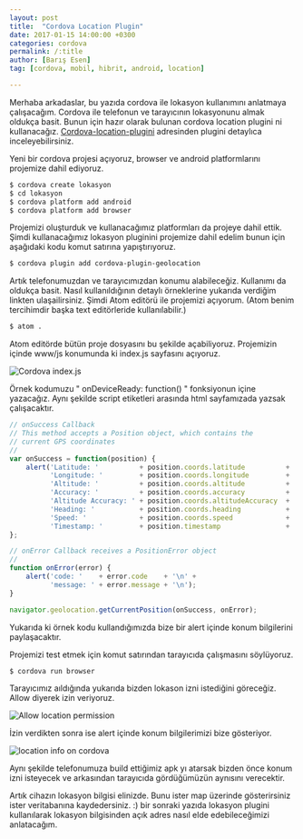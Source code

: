 ```yaml
---
layout: post
title:  "Cordova Location Plugin"
date: 2017-01-15 14:00:00 +0300
categories: cordova
permalink: /:title
author: [Barış Esen]
tag: [cordova, mobil, hibrit, android, location]

---
```


Merhaba arkadaslar, bu yazıda cordova ile lokasyon kullanımını anlatmaya çalışacağım. Cordova ile telefonun ve tarayıcının lokasyonunu almak oldukça basit. Bunun için hazır olarak bulunan cordova location plugini ni kullanacağız. [Cordova-location-plugini](https://github.com/apache/cordova-plugin-geolocation) adresinden plugini detaylıca inceleyebilirsiniz.

Yeni bir cordova projesi açıyoruz, browser ve android platformlarını projemize dahil ediyoruz.


```sh
$ cordova create lokasyon
$ cd lokasyon
$ cordova platform add android
$ cordova platform add browser                                               

```

Projemizi oluşturduk ve kullanacağımız platformları da projeye dahil ettik. Şimdi kullanacağımız lokasyon pluginini projemize dahil edelim bunun için aşağıdaki kodu komut satırına yapıştırıyoruz.

```sh
$ cordova plugin add cordova-plugin-geolocation
```

Artık telefonumuzdan ve tarayıcımızdan konumu alabileceğiz. Kullanımı da oldukça basit. Nasıl kullanıldığının detaylı örneklerine yukarıda verdiğim linkten ulaşailirsiniz. Şimdi Atom editörü ile projemizi açıyorum. (Atom benim tercihimdir başka text editörleride kullanılabilir.)

```sh
$ atom .
```

Atom editörde bütün proje dosyasını bu şekilde açabiliyoruz. Projemizin içinde www/js konumunda ki index.js sayfasını açıyoruz.  

![Cordova index.js](https://res.cloudinary.com/deuit9vp2/image/upload/v1484476897/barisesencom/lokasyon-index-js.png)

Örnek kodumuzu " onDeviceReady: function() " fonksiyonun içine yazacağız. Aynı şekilde script etiketleri arasında html sayfamızada yazsak çalışacaktır.

```js
// onSuccess Callback
// This method accepts a Position object, which contains the
// current GPS coordinates
//
var onSuccess = function(position) {
    alert('Latitude: '          + position.coords.latitude          + '\n' +
          'Longitude: '         + position.coords.longitude         + '\n' +
          'Altitude: '          + position.coords.altitude          + '\n' +
          'Accuracy: '          + position.coords.accuracy          + '\n' +
          'Altitude Accuracy: ' + position.coords.altitudeAccuracy  + '\n' +
          'Heading: '           + position.coords.heading           + '\n' +
          'Speed: '             + position.coords.speed             + '\n' +
          'Timestamp: '         + position.timestamp                + '\n');
};

// onError Callback receives a PositionError object
//
function onError(error) {
    alert('code: '    + error.code    + '\n' +
          'message: ' + error.message + '\n');
}

navigator.geolocation.getCurrentPosition(onSuccess, onError);
```


Yukarıda ki örnek kodu kullandığımızda bize bir alert içinde konum bilgilerini paylaşacaktır.

Projemizi test etmek için komut satırından tarayıcıda çalışmasını söylüyoruz.

```sh
$ cordova run browser
```

Tarayıcımız aıldığında yukarıda bizden lokason izni istediğini göreceğiz. Allow diyerek izin veriyoruz.

![Allow location permission](https://res.cloudinary.com/deuit9vp2/image/upload/v1484476897/barisesencom/browser-allow-location.png)

İzin verdikten sonra ise alert içinde konum bilgilerimizi bize gösteriyor.

![location info on cordova](https://res.cloudinary.com/deuit9vp2/image/upload/v1484476896/barisesencom/browser-lokasyon-sonuc.png)

Aynı şekilde telefonumuza build ettiğimiz apk yı atarsak bizden önce konum izni isteyecek ve arkasından tarayıcıda gördüğümüzün aynısını verecektir.

Artık cihazın lokasyon bilgisi elinizde. Bunu ister map üzerinde gösterirsiniz ister veritabanına kaydedersiniz. :)
bir sonraki yazıda lokasyon plugini kullanılarak lokasyon bilgisinden açık adres nasıl elde edebileceğimizi anlatacağım.

